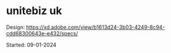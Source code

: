 # unitebiz uk 
 
Design: https://xd.adobe.com/view/b1613d24-3b03-4249-8c94-cdd68300643e-e432/specs/

Started: 09-01-2024